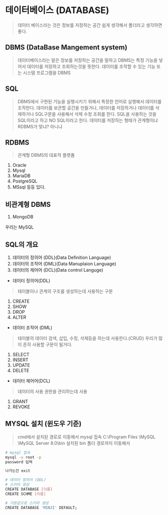 # 데이터베이스 (DATABASE)
> 데이터 베이스라는 것은 정보를 저장하는 공간
> 쉽게 생각해서 폴더라고 생각하면 좋다.

## DBMS (DataBase Mangement system)
> 데이터베이스라는 말은 정보를 저장하는 공간을 말하고 
> DBMS는 특정 기능을 넣어서 데이터를 저장하고 조회하는것을 뜻한다.
> 데이터를 조작할 수 있는 기능 또는 시스템 프로그램을 DBMS

## SQL
> DBMS에서 구현된 기능을 실행시키기 위해서 특정한 언어로 실행해서 
> 데이터를 조작한다.
> 데이터를 보관할 공간을 만들거나, 데이터를 저장하거나 데이터를 삭제하거나
> SQL구문을 사용해서 삭제 수정 조회를 한다.
> SQL을 사용하는 것을 SQL이라고 하고 NO SQL이라고 한다.
> 데이터를 저장하는 형태가 관계형이냐 RDBMS가 맞냐? 아니냐 

## RDBMS
> 관계형 DBMS의 대표적 플랫폼
1. Oracle
2. Mysql
3. MariaDB
4. PostgreSQL
5. MSsql
등등 있다.

## 비관계형 DBMS
1. MongoDB

우리는 MySQL

## SQL의 개요
1. 데이터의 정의어 (DDL)(Data Definition Language)
2. 데이터의 조작어 (DML)(Data Manuplaion Language)
3. 데이터의 제어어 (DCL)(Data control Languge)

- 데이터 정의어(DDL)
> 테이블이나 관계의 구조를 생성하는데 사용하는 구문
  1. CREATE
  2. SHOW
  3. DROP
  4. ALTER

- 데이터 조작어 (DML)
> 테이블의 데이터 검색, 삽입, 수정, 삭제등을 하는데 사용한다.(CRUD)
> 우리가 많이 흔히 사용할 구문이 될거다.
  1. SELECT
  2. INSERT
  3. UPDATE
  4. DELETE

- 데이터 제어어(DCL)
> 데이터의 사용 권한을 관리하는데 사용
  1. GRANT
  2. REVOKE

## MYSQL 설치 (윈도우 기준)
> cmd에서 설치된 경로로 이동해서 mysql 접속
> C:\Program Files \MySQL \MySQL Server 8.0\bin 설치된 bin 폴더 경로까지 이동해서

```sh
# mysql 접속
mysql -u root -p
password 입력

나가는건 exit

# 데이터 정의어 (DDL)
# 스키마 생성
CREATE DATABASE [이름]
CREATE SCHME [이름]

# 기본값으로 스키마 생성
CREATE DATABASE 'MINJI' DEFAULT;

```

